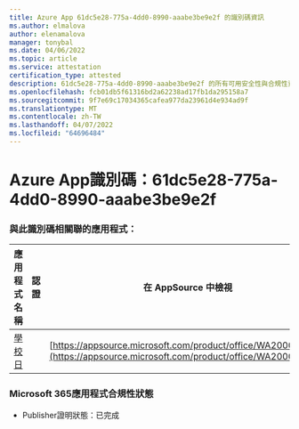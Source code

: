 ```yaml
---
title: Azure App 61dc5e28-775a-4dd0-8990-aaabe3be9e2f 的識別碼資訊
ms.author: elmalova
author: elenamalova
manager: tonybal
ms.date: 04/06/2022
ms.topic: article
ms.service: attestation
certification_type: attested
description: 61dc5e28-775a-4dd0-8990-aaabe3be9e2f 的所有可用安全性與合規性資訊。
ms.openlocfilehash: fcb01db5f61316bd2a62238ad17fb1da295158a7
ms.sourcegitcommit: 9f7e69c17034365cafea977da23961d4e934ad9f
ms.translationtype: MT
ms.contentlocale: zh-TW
ms.lasthandoff: 04/07/2022
ms.locfileid: "64696484"
---
```

# <a name="azure-app-id-61dc5e28-775a-4dd0-8990-aaabe3be9e2f"></a>Azure App識別碼：61dc5e28-775a-4dd0-8990-aaabe3be9e2f


### <a name="apps-associated-with-this-id"></a>與此識別碼相關聯的應用程式：
| **應用程式名稱** | **認證** | **在 AppSource 中檢視** |
|--------------|---------------|-----------------------|
| [學校日](../forward/WA200001430.md) |  | [https://appsource.microsoft.com/product/office/WA200001430](https://appsource.microsoft.com/product/office/WA200001430) |

### <a name="microsoft-365-app-compliance-status"></a>Microsoft 365應用程式合規性狀態
- Publisher證明狀態：已完成
